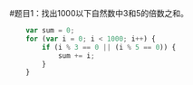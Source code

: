 #题目1：找出1000以下自然数中3和5的倍数之和。

```javascript
    var sum = 0;
    for (var i = 0; i < 1000; i++) {
        if (i % 3 == 0 || (i % 5 == 0)) {
            sum += i;
        }
    }
```